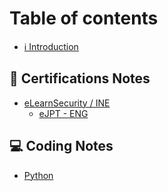 # Table of contents

* [ℹ Introduction](README.md)

## 📝 Certifications Notes

* [eLearnSecurity / INE](certifications-notes/elearnsecurity-ine/README.md)
  * [eJPT - ENG](https://syselement.gitbook.io/ejpt-eng/)

## 💻 Coding Notes

* [Python](coding-notes/python.md)
